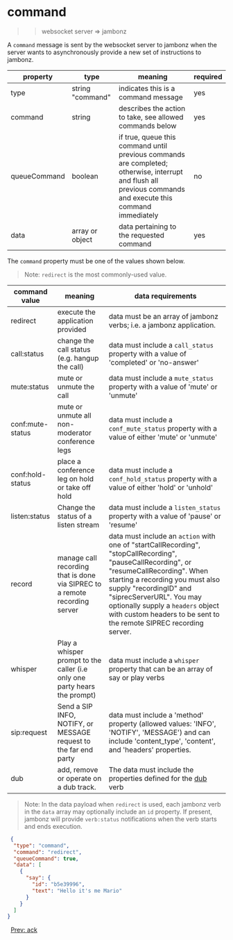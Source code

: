 # command

>> websocket server => jambonz

A `command` message is sent by the websocket server to jambonz when the server wants to asynchronously provide a new set of instructions to jambonz. 

|property|type|meaning|required|
|--------|----|-------|--------|
|type|string "command"|indicates this is a command message|yes|
|command|string|describes the action to take, see allowed commands below|yes|
|queueCommand|boolean|if true, queue this command until previous commands are completed; otherwise, interrupt and flush all previous commands and execute this command immediately|no|
|data|array or object|data pertaining to the requested command|yes|

The `command` property must be one of the values shown below.
> Note: `redirect` is the most commonly-used value.

|command value|meaning|data requirements|
|-------------|-------|-----------------|
|redirect|execute the application provided|data must be an array of jambonz verbs; i.e. a jambonz application.|
|call:status|change the call status (e.g. hangup the call)|data must include a `call_status` property with a value of 'completed' or 'no-answer'|
|mute:status|mute or unmute the call|data must include a `mute_status` property with a value of 'mute' or 'unmute'|
|conf:mute-status|mute or unmute all non-moderator conference legs|data must include a `conf_mute_status` property with a value of either 'mute' or 'unmute'|
|conf:hold-status|place a conference leg on hold or take off hold|data must include a `conf_hold_status` property with a value of either 'hold' or 'unhold'|
|listen:status|Change the status of a listen stream|data must include a `listen_status` property with a value of 'pause' or 'resume'|
|record|manage call recording that is done via SIPREC to a remote recording server|data must include an `action` with one of "startCallRecording", "stopCallRecording", "pauseCallRecording", or "resumeCallRecording".  When starting a recording you must also supply "recordingID" and  "siprecServerURL".  You may optionally supply a `headers` object with custom headers to be sent to the remote SIPREC recording server.|
|whisper|Play a whisper prompt to the caller (i.e only one party hears the prompt)|data must include a `whisper` property that can be an array of say or play verbs|
|sip:request|Send a SIP INFO, NOTIFY, or MESSAGE request to the far end party|data must include a 'method' property (allowed values: 'INFO', 'NOTIFY', 'MESSAGE') and can include 'content_type', 'content', and 'headers' properties.|
|dub|add, remove or operate on a dub track.|The data must include the properties defined for the [dub](./docs/webhooks/dub) verb|


> Note: In the data payload when `redirect` is used, each jambonz verb in the `data` array may optionally include an `id` property.  If present, jambonz will provide `verb:status` notifications when the verb starts and ends execution.

```json
 {
  "type": "command",
  "command": "redirect",
  "queueCommand": true,
  "data": [
    {
      "say": {
        "id": "b5e39996",
        "text": "Hello it's me Mario"
      }
    }
  ]
}
```

<p class="flex">
<span>&nbsp;</span>
<a href="/docs/ws/ack">Prev: ack</a>
</p>

